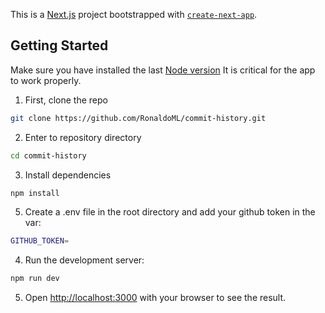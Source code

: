 This is a [Next.js](https://nextjs.org/) project bootstrapped with [`create-next-app`](https://github.com/vercel/next.js/tree/canary/packages/create-next-app).

## Getting Started

Make sure you have installed the last [Node version](https://nodejs.org/en/download)
It is critical for the app to work properly.

1. First, clone the repo

```bash
git clone https://github.com/RonaldoML/commit-history.git
```

2. Enter to repository directory

```bash
cd commit-history
```

3. Install dependencies

```bash
npm install
```

5. Create a .env file in the root directory and add your github token in the var:

```bash
GITHUB_TOKEN=
```

4. Run the development server:

```bash
npm run dev
```

5. Open [http://localhost:3000](http://localhost:3000) with your browser to see the result.



